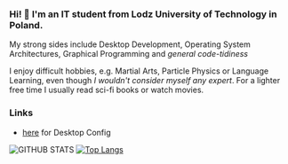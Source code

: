 <!--### :warning: Caution! Caution! ReadMe under construction! :construction:-->

### Hi! 👋 I'm an IT student from Lodz University of Technology in Poland.

My strong sides include Desktop Development, Operating System Architectures, Graphical Programming and _general code-tidiness_

I enjoy difficult hobbies, e.g. Martial Arts, Particle Physics or Language Learning, even though _I wouldn't consider myself any expert_.
For a lighter free time I usually read sci-fi books or watch movies.

### Links
* [here](https://github.com/mat-kubiak/Dots) for Desktop Config

![GITHUB STATS](https://github-readme-stats.vercel.app/api?username=mat-kubiak&show_icons=true&theme=github_dark&hide_border=true&hide=issues)
[![Top Langs](https://github-readme-stats.vercel.app/api/top-langs/?username=mat-kubiak&layout=compact&theme=github_dark&hide_border=true)](https://github.com/anuraghazra/github-readme-stats)
